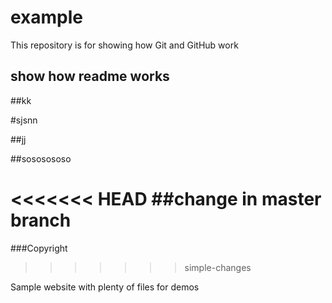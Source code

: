 # example

This repository is for showing how Git and GitHub work

## show how readme works

##kk

#sjsnn

##jj

##sososososo

<<<<<<< HEAD
##change in master branch
=======
###Copyright
>>>>>>> simple-changes

Sample website with plenty of files for demos